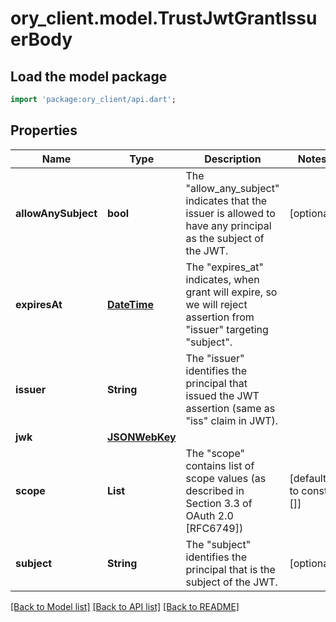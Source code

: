 # ory_client.model.TrustJwtGrantIssuerBody

## Load the model package
```dart
import 'package:ory_client/api.dart';
```

## Properties
Name | Type | Description | Notes
------------ | ------------- | ------------- | -------------
**allowAnySubject** | **bool** | The \"allow_any_subject\" indicates that the issuer is allowed to have any principal as the subject of the JWT. | [optional] 
**expiresAt** | [**DateTime**](DateTime.md) | The \"expires_at\" indicates, when grant will expire, so we will reject assertion from \"issuer\" targeting \"subject\". | 
**issuer** | **String** | The \"issuer\" identifies the principal that issued the JWT assertion (same as \"iss\" claim in JWT). | 
**jwk** | [**JSONWebKey**](JSONWebKey.md) |  | 
**scope** | **List<String>** | The \"scope\" contains list of scope values (as described in Section 3.3 of OAuth 2.0 [RFC6749]) | [default to const []]
**subject** | **String** | The \"subject\" identifies the principal that is the subject of the JWT. | [optional] 

[[Back to Model list]](../README.md#documentation-for-models) [[Back to API list]](../README.md#documentation-for-api-endpoints) [[Back to README]](../README.md)


